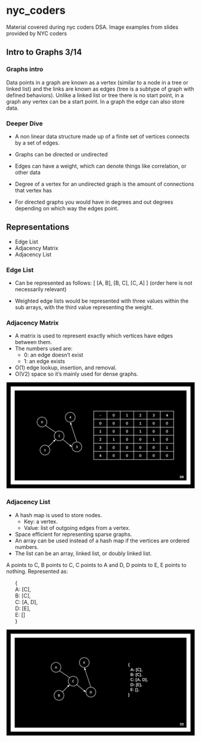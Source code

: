 # nyc_coders
Material covered during nyc coders DSA. Image examples from slides provided by NYC coders

## Intro to Graphs 3/14

### Graphs intro
Data points in a graph are known as a vertex (similar to a node in a tree or linked list) and the links are known as edges (tree is a subtype of graph with defined behaviors). Unlike a linked list or tree there is no start point, in a graph any vertex can be a start point. In a graph the edge can also store data.    

### Deeper Dive

* A non linear data structure made up of a finite set of vertices connects by a set of edges. 

* Graphs can be directed or undirected

* Edges can have a weight, which can denote things like correlation, or other data

* Degree of a vertex for an undirected graph is the amount of connections that vertex has 

* For directed graphs you would have in degrees and out degrees depending on which way the edges point. 

## Representations

* Edge List 
* Adjacency Matrix 
* Adjacency List

### Edge List
* Can be represented as follows: 
    [
        [A, B], 
        [B, C],
        [C, A]
    ] (order here is not necessarily relevant)

* Weighted edge lists would be represented with three values within the sub arrays, with the third value representing the weight. 


### Adjacency Matrix 
* A matrix is used to represent exactly which vertices have edges between them.
* The numbers used are:
    * 0: an edge doesn’t exist
    * 1: an edge exists
* O(1) edge lookup, insertion, and removal.
* O(V2) space so it’s mainly used for dense graphs.

![Adjacency Matrix](./graphs/images/adjacency_matrix.png)

### Adjacency List
* A hash map is used to store nodes.
    * Key: a vertex.
    * Value: list of outgoing edges from a vertex.
* Space efficient for representing sparse graphs.
* An array can be used instead of a hash map if the vertices are ordered numbers.
* The list can be an array, linked list, or doubly linked list.

A points to C, B points to C, C points to A and D, D points to E, E points to nothing. Represented as: <br>
    <ul>
    {<br>
        A: [C],<br>
        B: [C],<br>
        C: [A, D],<br>
        D: [E],<br>
        E: []<br>
    }<br>
    </ul>
![Adjacency List](./graphs/images/adjacency_list.png)


